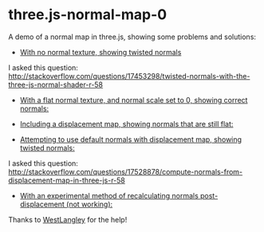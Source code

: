 three.js-normal-map-0
=====================

A demo of a normal map in three.js, showing some problems and solutions:

- [With no normal texture, showing twisted normals](http://meetar.github.io/three.js-normal-map-0/index.html)

I asked this question:
http://stackoverflow.com/questions/17453298/twisted-normals-with-the-three-js-normal-shader-r-58

- [With a flat normal texture, and normal scale set to 0, showing correct normals:](http://meetar.github.io/three.js-normal-map-0/index2.html)

- [Including a displacement map, showing normals that are still flat:](http://meetar.github.io/three.js-normal-map-0/index3.html)

- [Attempting to use default normals with displacement map, showing twisted normals:](http://meetar.github.io/three.js-normal-map-0/index5.html)

I asked this question: http://stackoverflow.com/questions/17528878/compute-normals-from-displacement-map-in-three-js-r-58

- [With an experimental method of recalculating normals post-displacement (not working):](http://meetar.github.io/three.js-normal-map-0/index4.html)

Thanks to [WestLangley](http://stackoverflow.com/users/1461008/westlangley) for the help!
